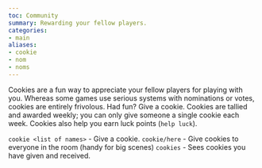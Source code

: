 ```yaml
---
toc: Community
summary: Rewarding your fellow players.
categories:
- main
aliases:
- cookie
- nom
- noms
---
```

Cookies are a fun way to appreciate your fellow players for playing with you.  Whereas some games use serious systems with nominations or votes, cookies are entirely frivolous.  Had fun?  Give a cookie.  Cookies are tallied and awarded weekly; you can only give someone a single cookie each week.  Cookies also help you earn luck points (`help luck`).

`cookie <list of names>` - Give a cookie.
`cookie/here` - Give cookies to everyone in the room (handy for big scenes)
`cookies` - Sees cookies you have given and received.
